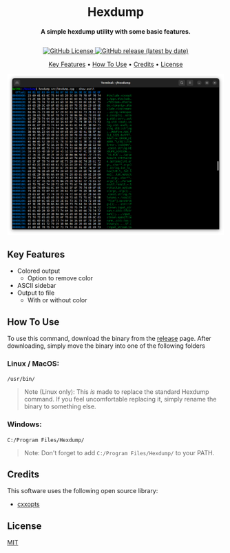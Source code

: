 <h1 style="text-align: center">Hexdump</h1>

<h4 style="text-align: center; padding: 0 0 10px 0">
  A simple hexdump utility with some basic features.
</h4>

<p style="text-align: center">
  <a href="blob/main/LICENSE">
    <img alt="GitHub License" src="https://img.shields.io/github/license/keithbrown39423/hexdump?color=orange">
  </a>
  <a href="releases">
    <img alt="GitHub release (latest by date)" src="https://img.shields.io/github/v/release/keithbrown39423/hexdump">
  </a>
</p>

<p style="text-align: center">
  <a href="#key-features">Key Features</a> •
  <a href="#how-to-use">How To Use</a> •
  <a href="#credits">Credits</a> •
  <a href="#license">License</a>
</p>

![Screenshot](https://raw.githubusercontent.com/keithbrown39423/hexdump/master/assets/screenshot.png)

## Key Features

* Colored output
  * Option to remove color
* ASCII sidebar
* Output to file
  * With or without color

## How To Use
To use this command, download the binary from the [release](releases/tag/v5.0.0) page.
After downloading, simply move the binary into one of the following folders

### Linux / MacOS:
`/usr/bin/`
> Note (Linux only): This *is* made to replace the standard Hexdump command.
> If you feel uncomfortable replacing it, simply rename the binary to something else.

### Windows:
`C:/Program Files/Hexdump/`
> Note: Don't forget to add `C:/Program Files/Hexdump/` to your PATH.

## Credits
This software uses the following open source library:

* [cxxopts](https://github.com/jarro2783/cxxopts)

## License
[MIT](blob/main/LICENSE)